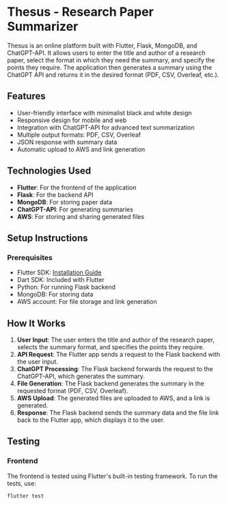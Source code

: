 # Thesus - Research Paper Summarizer

Thesus is an online platform built with Flutter, Flask, MongoDB, and ChatGPT-API. It allows users to enter the title and author of a research paper, select the format in which they need the summary, and specify the points they require. The application then generates a summary using the ChatGPT API and returns it in the desired format (PDF, CSV, Overleaf, etc.).

## Features

- User-friendly interface with minimalist black and white design
- Responsive design for mobile and web
- Integration with ChatGPT-API for advanced text summarization
- Multiple output formats: PDF, CSV, Overleaf
- JSON response with summary data
- Automatic upload to AWS and link generation

## Technologies Used

- **Flutter**: For the frontend of the application
- **Flask**: For the backend API
- **MongoDB**: For storing paper data
- **ChatGPT-API**: For generating summaries
- **AWS**: For storing and sharing generated files

## Setup Instructions

### Prerequisites

- Flutter SDK: [Installation Guide](https://flutter.dev/docs/get-started/install)
- Dart SDK: Included with Flutter
- Python: For running Flask backend
- MongoDB: For storing data
- AWS account: For file storage and link generation

## How It Works

1. **User Input**: The user enters the title and author of the research paper, selects the summary format, and specifies the points they require.
2. **API Request**: The Flutter app sends a request to the Flask backend with the user input.
3. **ChatGPT Processing**: The Flask backend forwards the request to the ChatGPT-API, which generates the summary.
4. **File Generation**: The Flask backend generates the summary in the requested format (PDF, CSV, Overleaf).
5. **AWS Upload**: The generated files are uploaded to AWS, and a link is generated.
6. **Response**: The Flask backend sends the summary data and the file link back to the Flutter app, which displays it to the user.

## Testing

### Frontend

The frontend is tested using Flutter's built-in testing framework. To run the tests, use:
```bash
flutter test
```
